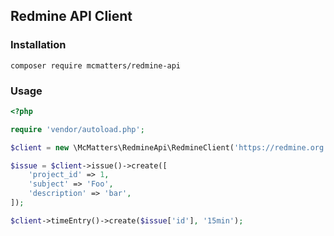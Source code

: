 ## Redmine API Client

### Installation

`composer require mcmatters/redmine-api`

### Usage

```php
<?php

require 'vendor/autoload.php';

$client = new \McMatters\RedmineApi\RedmineClient('https://redmine.org', 'API_KEY');

$issue = $client->issue()->create([
    'project_id' => 1,
    'subject' => 'Foo',
    'description' => 'bar',
]);

$client->timeEntry()->create($issue['id'], '15min');
```
